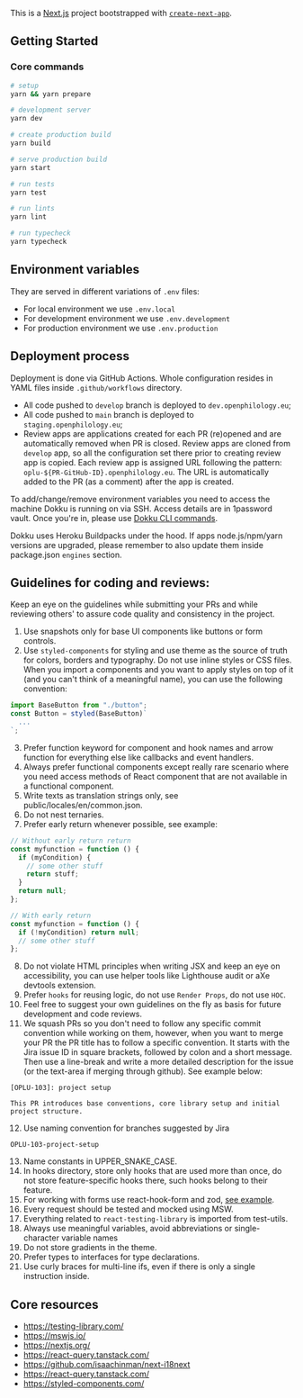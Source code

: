 This is a [Next.js](https://nextjs.org/) project bootstrapped with
[`create-next-app`](https://github.com/vercel/next.js/tree/canary/packages/create-next-app).

## Getting Started

### Core commands

```bash
# setup
yarn && yarn prepare
```

```bash
# development server
yarn dev
```

```bash
# create production build
yarn build
```

```bash
# serve production build
yarn start
```

```bash
# run tests
yarn test
```

```bash
# run lints
yarn lint
```

```bash
# run typecheck
yarn typecheck
```

## Environment variables

They are served in different variations of `.env` files:

- For local environment we use `.env.local`
- For development environment we use `.env.development`
- For production environment we use `.env.production`

## Deployment process

Deployment is done via GitHub Actions. Whole configuration resides in YAML files inside `.github/workflows` directory.
- All code pushed to `develop` branch is deployed to `dev.openphilology.eu`;
- All code pushed to `main` branch is deployed to `staging.openphilology.eu`;
- Review apps are applications created for each PR (re)opened and are automatically removed when PR is closed. Review apps are cloned from `develop` app, so all the configuration set there prior to creating review app is copied. Each review app is assigned URL following the pattern: `oplu-${PR-GitHub-ID}.openphilology.eu`. The URL is automatically added to the PR (as a comment) after the app is created.

To add/change/remove environment variables you need to access the machine Dokku is running on via SSH. Access details are in 1password vault. Once you're in, please use [Dokku CLI commands](https://dokku.com/docs/configuration/environment-variables/).

Dokku uses Heroku Buildpacks under the hood. If apps node.js/npm/yarn versions are upgraded, please remember to also update them inside package.json `engines` section.

## Guidelines for coding and reviews:

Keep an eye on the guidelines while submitting your PRs and while reviewing others' to assure code quality and
consistency in the project.

1. Use snapshots only for base UI components like buttons or form controls.
2. Use `styled-components` for styling and use theme as the source of truth for colors, borders and typography. Do not
   use inline styles or CSS files. When you import a components and you want to apply styles on top of it (and you can't
   think of a meaningful name), you can use the following convention:

```javascript
import BaseButton from "./button";
const Button = styled(BaseButton)`
  ...
`;
```

3. Prefer function keyword for component and hook names and arrow function for everything else like callbacks and event
   handlers.
4. Always prefer functional components except really rare scenario where you need access methods of React component that
   are not available in a functional component.
5. Write texts as translation strings only, see public/locales/en/common.json.
6. Do not nest ternaries.
7. Prefer early return whenever possible, see example:

```javascript
// Without early return return
const myfunction = function () {
  if (myCondition) {
    // some other stuff
    return stuff;
  }
  return null;
};

// With early return
const myfunction = function () {
  if (!myCondition) return null;
  // some other stuff
};
```

8. Do not violate HTML principles when writing JSX and keep an eye on accessibility, you can use helper tools like
   Lighthouse audit or aXe devtools extension.
9. Prefer `hooks` for reusing logic, do not use `Render Props`, do not use `HOC`.
10. Feel free to suggest your own guidelines on the fly as basis for future development and code reviews.
11. We squash PRs so you don't need to follow any specific commit convention while working on them, however, when you
    want to merge your PR the PR title has to follow a specific convention. It starts with the Jira issue ID in square
    brackets, followed by colon and a short message. Then use a line-break and write a more detailed description for the
    issue (or the text-area if merging through github). See example below:

```git
[OPLU-103]: project setup

This PR introduces base conventions, core library setup and initial project structure.
```

12. Use naming convention for branches suggested by Jira

```git
OPLU-103-project-setup
```

13. Name constants in UPPER_SNAKE_CASE.
14. In hooks directory, store only hooks that are used more than once, do not store feature-specific hooks there, such
    hooks belong to their feature.
15. For working with forms use react-hook-form and zod, [see example](https://github.com/react-hook-form/resolvers#zod).
16. Every request should be tested and mocked using MSW.
17. Everything related to `react-testing-library` is imported from test-utils.
18. Always use meaningful variables, avoid abbreviations or single-character variable names
19. Do not store gradients in the theme.
20. Prefer types to interfaces for type declarations.
21. Use curly braces for multi-line ifs, even if there is only a single instruction inside.

## Core resources

- https://testing-library.com/
- https://mswjs.io/
- https://nextjs.org/
- https://react-query.tanstack.com/
- https://github.com/isaachinman/next-i18next
- https://react-query.tanstack.com/
- https://styled-components.com/
